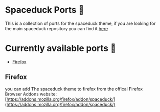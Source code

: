 # Spaceduck Ports 🏅
This is a collection of ports for the spaceduck theme, if you are looking for the main spaceduck repository you can find it [here](https://github.com/pineapplegiant/spaceduck)
# Currently available ports 🚀
- [Firefox](#firefox)

## Firefox
you can add The spaceduck theme to firefox from the offical Firefox Browser Addons website:
[https://addons.mozilla.org/firefox/addon/spaceduck/](https://addons.mozilla.org/firefox/addon/spaceduck/)


